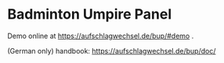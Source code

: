 Badminton Umpire Panel
=======

Demo online at https://aufschlagwechsel.de/bup/#demo .

(German only) handbook: https://aufschlagwechsel.de/bup/doc/
